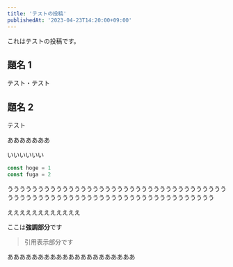 ```yaml
---
title: 'テストの投稿'
publishedAt: '2023-04-23T14:20:00+09:00'
---
```


これはテストの投稿です。

## 題名 1

テスト・テスト

## 題名 2

テスト

あああああああ

いいいいいい

```typescript
const hoge = 1
const fuga = 2
```

うううううううううううううううううううううううううううううううううううううううううううううううううううううううううううううううううううううう

ええええええええええええ

ここは**強調部分**です

> 引用表示部分です

あああああああああああああああああああああ